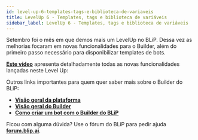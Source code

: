```yaml
---
id: level-up-6-templates-tags-e-biblioteca-de-variaveis
title: LevelUp 6 - Templates, tags e biblioteca de variáveis
sidebar_label: LevelUp 6 - Templates, tags e biblioteca de variáveis
---
```


Setembro foi o mês em que demos mais um LevelUp no BLiP. Dessa vez as melhorias focaram em novas funcionalidades para o Builder, além do primeiro passo necessário para disponibilizar templates de bots.

[**Este vídeo**](https://www.facebook.com/blip.messaging/videos/269522040561762/) apresenta detalhadamente todas as novas funcionalidades lançadas neste Level Up:

Outros links importantes para quem quer saber mais sobre o Builder do BLiP:

* [**Visão geral da plataforma**](/docs/introduction/visao-geral-da-plataforma)
* [**Visão geral do Builder**](/docs/builder/builder-visao-geral-do-builder)
* [**Como criar um bot com o Builder do BLiP**](/docs/introduction/como-criar-um-bot-com-builder)

Ficou com alguma dúvida? Use o fórum do BLiP para pedir ajuda [**forum.blip.ai**](https://forum.blip.ai/).